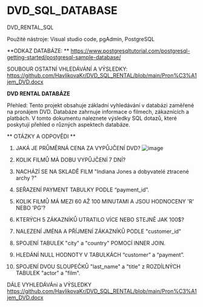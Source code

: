 # DVD_SQL_DATABASE
DVD_RENTAL_SQL

Použité nástroje: Visual studio code, pgAdmin, PostgreSQL 

**ODKAZ DATABÁZE: **
https://www.postgresqltutorial.com/postgresql-getting-started/postgresql-sample-database/ 

SOUBOUR OSTATNÍ VHLEDÁVÁNÍ A VÝSLEDKY: https://github.com/HavlikovaKr/DVD_SQL_RENTAL/blob/main/Pron%C3%A1jem_DVD.docx


**DVD RENTAL DATABÁZE**

Přehled:
Tento projekt obsahuje základní vyhledávání v databázi zaměřené na pronájem DVD. Databáze zahrnuje informace o filmech, zákaznících a platbách. 
V tomto dokumentu naleznete výsledky SQL dotazů, které poskytují přehled o různých aspektech databáze. 

** OTÁZKY A ODPOVĚDI  **
1. JAKÁ JE PRŮMĚRNÁ CENA ZA VYPŮJČENÍ DVD? 
![image](https://github.com/user-attachments/assets/c58cffd3-2938-43b4-9dff-49efdf4058fc)
  

2. KOLIK FILMŮ MÁ DOBU VYPŮJČENÍ 7 DNÍ? 

 

3. NACHÁZÍ SE NA SKLADĚ FILM "Indiana Jones a dobyvatelé ztracené archy ?" 

 

4. SEŘAZENÍ PAYMENT TABULKY PODLE “payment_id”. 

 

5. KOLIK FILMŮ MÁ MEZI 60 AŽ 100 MINUTAMI A JSOU HODNOCENY 'R' NEBO 'PG'?
   

7. KTERÝCH 5 ZÁKAZNÍKŮ UTRATILO VÍCE NEBO STEJNĚ JAK 100$? 

 

 

8. NALEZENÍ JMÉNA A PŘÍJMENÍ ZÁKAZNÍKŮ PODLE "customer_id" 

 

 

9. SPOJENÍ TABULEK "city" a "country" POMOCÍ INNER JOIN. 

 

 

 

 

10. HLEDÁNÍ NULL HODNOTY V TABULKÁCH “customer” a “payment”. 

 

 

11. SPOJENÍ DVOU SLOUPEČKŮ "last_name" a "title" z ROZDÍLNÝCH TABULEK "actor" a "film". 

 

 


 

 

 DÁLE VYHLEDÁVÁní a VÝSLEDKY https://github.com/HavlikovaKr/DVD_SQL_RENTAL/blob/main/Pron%C3%A1jem_DVD.docx

